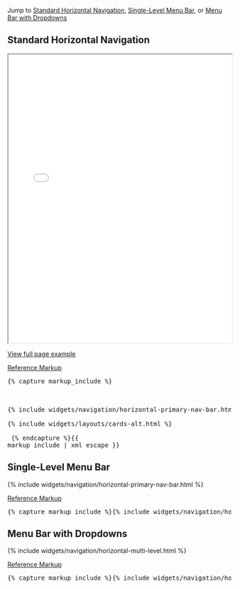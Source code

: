 <p>Jump to <a href="#example-code-1">Standard Horizontal Navigation</a>, <a href="#example-code-2">Single-Level Menu Bar</a>, or <a href="#example-code-4">Menu Bar with Dropdowns</a></p>
<h2 id="example-code-1">Standard Horizontal Navigation</h2>
<div class="example-pf">
  <iframe src="{{ site.baseurl}}/pattern-library/navigation/horizontal-navigation/horizontal-navigation.html"
          width="100%" height="650px;" scrolling="no" seamless></iframe>
</div>
<p><a href="{{ site.baseurl}}/pattern-library/navigation/horizontal-navigation/horizontal-navigation.html" target="_blank">View full page example</a></p>
<p class="reference-markup"><a class="collapse-toggle" data-toggle="collapse" aria-expanded="true" aria-controls="markup-1" href="#markup-1">Reference Markup</a></p>
<div class="collapse in" id="markup-1">
  <pre class="prettyprint">{% capture markup_include %}
<script src="components/c3/c3.min.js"></script>
<script src="components/d3/d3.min.js"></script>
<script src="components/jquery-match-height/dist/jquery.matchHeight-min.js"></script>
{% include widgets/navigation/horizontal-primary-nav-bar.html %}
<div class="container-fluid container-cards-pf">
{% include widgets/layouts/cards-alt.html %}
</div>
<script>
$(document).ready(function() {
// matchHeight the contents of each .card-pf and then the .card-pf itself
$(".row-cards-pf > [class*='col'] > .card-pf .card-pf-title").matchHeight();
$(".row-cards-pf > [class*='col'] > .card-pf > .card-pf-body").matchHeight();
$(".row-cards-pf > [class*='col'] > .card-pf > .card-pf-footer").matchHeight();
$(".row-cards-pf > [class*='col'] > .card-pf").matchHeight();

// initialize tooltips
$('[data-toggle="tooltip"]').tooltip();

// Initialize the vertical navigation
$().setupVerticalNavigation(true);
});
</script>
  {% endcapture %}{{ markup_include | xml_escape }}</pre>
</div>
<h2 id="example-code-2">Single-Level Menu Bar</h2>
<div class="example-pf example-navbar">
  {% include widgets/navigation/horizontal-primary-nav-bar.html %}
</div>
<p class="reference-markup"><a class="collapse-toggle" data-toggle="collapse" aria-expanded="true" aria-controls="markup-2" href="#markup-2">Reference Markup</a></p>
<div class="collapse in" id="markup-2">
  <pre class="prettyprint">{% capture markup_include %}{% include widgets/navigation/horizontal-primary-nav-bar.html %}{% endcapture %}{{ markup_include | xml_escape }}</pre>
</div>
<h2 id="example-code-4">Menu Bar with Dropdowns</h2>
<div class="example-pf example-navbar">
  {% include widgets/navigation/horizontal-multi-level.html %}
</div>
<p class="reference-markup"><a class="collapse-toggle" data-toggle="collapse" aria-expanded="true" aria-controls="markup-4" href="#markup-4">Reference Markup</a></p>
<div class="collapse in" id="markup-4">
  <pre class="prettyprint">{% capture markup_include %}{% include widgets/navigation/horizontal-multi-level.html %}{% endcapture %}{{ markup_include | xml_escape }}</pre>
</div>
<!-- Giving menus a little room so they don't drop off the page. -->
<div class="collapse in" id="markup-4" style="margin-bottom: 150px;"></div>
